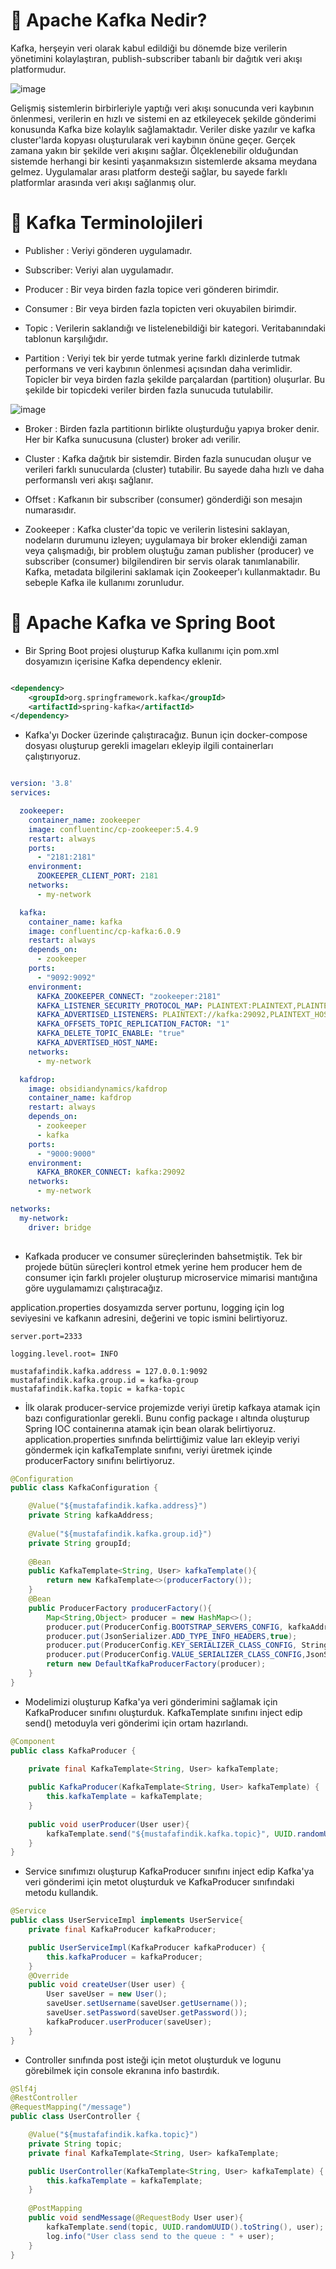 # 🎯 Apache Kafka Nedir?

Kafka, herşeyin veri olarak kabul edildiği bu dönemde bize verilerin yönetimini kolaylaştıran, publish-subscriber tabanlı bir dağıtık veri akışı platformudur.

![image](https://user-images.githubusercontent.com/91599453/227554058-9150341a-4941-4d5b-bc5e-126084219ad5.png)

Gelişmiş sistemlerin birbirleriyle yaptığı veri akışı sonucunda veri kaybının önlenmesi, verilerin en hızlı ve sistemi en az etkileyecek şekilde gönderimi konusunda Kafka bize kolaylık sağlamaktadır. Veriler diske yazılır ve kafka cluster'larda kopyası oluşturularak veri kaybının önüne geçer. Gerçek zamana yakın bir şekilde veri akışını sağlar. Ölçeklenebilir olduğundan sistemde herhangi bir kesinti yaşanmaksızın sistemlerde aksama meydana gelmez. Uygulamalar arası platform desteği sağlar, bu sayede farklı platformlar arasında veri akışı sağlanmış olur. 

# 📌 Kafka Terminolojileri 

- Publisher : Veriyi gönderen uygulamadır.

- Subscriber: Veriyi alan uygulamadır.

- Producer  : Bir veya birden fazla topice veri gönderen birimdir.

- Consumer  : Bir veya birden fazla topicten veri okuyabilen birimdir.

- Topic     : Verilerin saklandığı ve listelenebildiği bir kategori. Veritabanındaki tablonun karşılığıdır.

- Partition : Veriyi tek bir yerde tutmak yerine farklı dizinlerde tutmak performans ve veri kaybının önlenmesi açısından daha verimlidir. Topicler bir veya birden fazla şekilde parçalardan (partition) oluşurlar. Bu şekilde bir topicdeki veriler birden fazla sunucuda tutulabilir.

![image](https://user-images.githubusercontent.com/91599453/227864593-bae505df-8f22-41ae-abe9-1906c0996cbf.png)

- Broker    : Birden fazla partitionın birlikte oluşturduğu yapıya broker denir. Her bir Kafka sunucusuna (cluster) broker adı verilir.

- Cluster   : Kafka dağıtık bir sistemdir. Birden fazla sunucudan oluşur ve verileri farklı sunucularda (cluster) tutabilir. Bu sayede daha hızlı ve daha performanslı veri akışı sağlanır.

- Offset    : Kafkanın bir subscriber (consumer) gönderdiği son mesajın numarasıdır.

- Zookeeper : Kafka cluster'da topic ve verilerin listesini saklayan, nodeların durumunu izleyen; uygulamaya bir broker eklendiği zaman veya çalışmadığı, bir problem oluştuğu zaman publisher (producer) ve subscriber (consumer) bilgilendiren bir servis olarak tanımlanabilir. Kafka, metadata bilgilerini saklamak için Zookeeper'ı kullanmaktadır. Bu sebeple Kafka ile kullanımı zorunludur.

# 📌 Apache Kafka ve Spring Boot

* Bir Spring Boot projesi oluşturup Kafka kullanımı için pom.xml dosyamızın içerisine Kafka dependency eklenir.

``` xml

<dependency>
	<groupId>org.springframework.kafka</groupId>
	<artifactId>spring-kafka</artifactId>
</dependency>

```

* Kafka'yı Docker üzerinde çalıştıracağız. Bunun için docker-compose dosyası oluşturup gerekli imageları ekleyip ilgili containerları çalıştırıyoruz.

```yml

version: '3.8'
services:

  zookeeper:
    container_name: zookeeper
    image: confluentinc/cp-zookeeper:5.4.9
    restart: always
    ports:
      - "2181:2181"
    environment:
      ZOOKEEPER_CLIENT_PORT: 2181
    networks:
      - my-network

  kafka:
    container_name: kafka
    image: confluentinc/cp-kafka:6.0.9
    restart: always
    depends_on:
      - zookeeper
    ports:
      - "9092:9092"
    environment:
      KAFKA_ZOOKEEPER_CONNECT: "zookeeper:2181"
      KAFKA_LISTENER_SECURITY_PROTOCOL_MAP: PLAINTEXT:PLAINTEXT,PLAINTEXT_HOST:PLAINTEXT
      KAFKA_ADVERTISED_LISTENERS: PLAINTEXT://kafka:29092,PLAINTEXT_HOST://localhost:9092
      KAFKA_OFFSETS_TOPIC_REPLICATION_FACTOR: "1"
      KAFKA_DELETE_TOPIC_ENABLE: "true"
      KAFKA_ADVERTISED_HOST_NAME:
    networks:
      - my-network

  kafdrop:
    image: obsidiandynamics/kafdrop
    container_name: kafdrop
    restart: always
    depends_on:
      - zookeeper
      - kafka
    ports:
      - "9000:9000"
    environment:
      KAFKA_BROKER_CONNECT: kafka:29092
    networks:
      - my-network

networks:
  my-network:
    driver: bridge
    
```

* Kafkada producer ve consumer süreçlerinden bahsetmiştik. Tek bir projede bütün süreçleri kontrol etmek yerine hem producer hem de consumer için farklı projeler oluşturup microservice mimarisi mantığına göre uygulamamızı çalıştıracağız. 

application.properties dosyamızda server portunu, logging için log seviyesini ve kafkanın adresini, değerini ve topic ismini belirtiyoruz.
```properties
server.port=2333

logging.level.root= INFO

mustafafindik.kafka.address = 127.0.0.1:9092
mustafafindik.kafka.group.id = kafka-group
mustafafindik.kafka.topic = kafka-topic
```

* İlk olarak producer-service projemizde veriyi üretip kafkaya atamak için bazı configurationlar gerekli. Bunu config package ı altında oluşturup Spring IOC containerına atamak için bean olarak belirtiyoruz. application.properties sınıfında belirttiğimiz value ları ekleyip veriyi göndermek için kafkaTemplate sınıfını, veriyi üretmek içinde producerFactory sınıfını belirtiyoruz.

```java
@Configuration
public class KafkaConfiguration {

    @Value("${mustafafindik.kafka.address}")
    private String kafkaAddress;
    
    @Value("${mustafafindik.kafka.group.id}")
    private String groupId;
    
    @Bean
    public KafkaTemplate<String, User> kafkaTemplate(){
        return new KafkaTemplate<>(producerFactory());
    }
    @Bean
    public ProducerFactory producerFactory(){
        Map<String,Object> producer = new HashMap<>();
        producer.put(ProducerConfig.BOOTSTRAP_SERVERS_CONFIG, kafkaAddress);
        producer.put(JsonSerializer.ADD_TYPE_INFO_HEADERS,true);
        producer.put(ProducerConfig.KEY_SERIALIZER_CLASS_CONFIG, StringSerializer.class);
        producer.put(ProducerConfig.VALUE_SERIALIZER_CLASS_CONFIG,JsonSerializer.class);
        return new DefaultKafkaProducerFactory(producer);
    }
}
```
* Modelimizi oluşturup Kafka'ya veri gönderimini sağlamak için KafkaProducer sınıfını oluşturduk. KafkaTemplate sınıfını inject edip send() metoduyla veri gönderimi için ortam hazırlandı.

```java
@Component
public class KafkaProducer {
    
    private final KafkaTemplate<String, User> kafkaTemplate;

    public KafkaProducer(KafkaTemplate<String, User> kafkaTemplate) {
        this.kafkaTemplate = kafkaTemplate;
    }
    
    public void userProducer(User user){
        kafkaTemplate.send("${mustafafindik.kafka.topic}", UUID.randomUUID().toString(),user);
    }
}
```
* Service sınıfımızı oluşturup KafkaProducer sınıfını inject edip Kafka'ya veri gönderimi için metot oluşturduk ve KafkaProducer sınıfındaki metodu kullandık.

```java
@Service
public class UserServiceImpl implements UserService{
    private final KafkaProducer kafkaProducer;

    public UserServiceImpl(KafkaProducer kafkaProducer) {
        this.kafkaProducer = kafkaProducer;
    }
    @Override
    public void createUser(User user) {
        User saveUser = new User();
        saveUser.setUsername(saveUser.getUsername());
        saveUser.setPassword(saveUser.getPassword());
        kafkaProducer.userProducer(saveUser);
    }
}
```

* Controller sınıfında post isteği için metot oluşturduk ve logunu görebilmek için console ekranına info bastırdık.

```java
@Slf4j
@RestController
@RequestMapping("/message")
public class UserController {

    @Value("${mustafafindik.kafka.topic}")
    private String topic;
    private final KafkaTemplate<String, User> kafkaTemplate;

    public UserController(KafkaTemplate<String, User> kafkaTemplate) {
        this.kafkaTemplate = kafkaTemplate;
    }
    
    @PostMapping
    public void sendMessage(@RequestBody User user){
        kafkaTemplate.send(topic, UUID.randomUUID().toString(), user);
        log.info("User class send to the queue : " + user);
    }
}
```





















